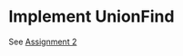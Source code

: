 # Implement UnionFind

See [Assignment 2](https://github.com/Hold-Krykke-BA/MAT-AL/tree/main/Assignment2)
